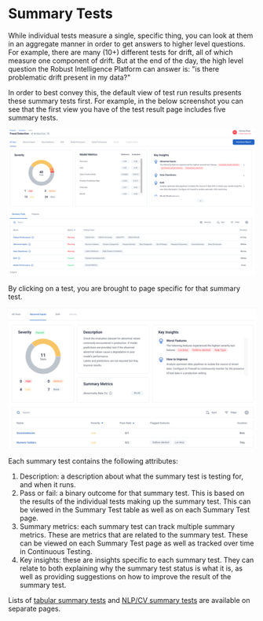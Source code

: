 # Summary Tests

While individual tests measure a single, specific thing, you can look at them
in an aggregate manner in order to get answers to higher level questions. For example,
there are many (10+) different tests for drift, all of which measure one component of 
drift. But at the end of the day, the high level question the Robust Intelligence Platform
can answer is: "is there problematic drift present in my data?"

In order to best convey this, the default view of test run results presents these summary tests first.
For example, in the below screenshot you can see that the first view you have of the test
result page includes five summary tests. 

<img src="../../_static/summary_test_overview_page.png">

By clicking on a test, you are brought to page specific for that summary test.

<img src="../../_static/summary_test_page.png">

Each summary test contains the following attributes:
1. Description: a description about what the summary test is testing for, and when it runs.
2. Pass or fail: a binary outcome for that summary test. This is based on the results of the individual tests making up the summary test. This can be viewed in the Summary Test table as well as on each Summary Test page.
3. Summary metrics: each summary test can track multiple summary metrics. These are metrics that are related to the summary test. These can be viewed on each Summary Test page as well as tracked over time in Continuous Testing.
4. Key insights: these are insights specific to each summary test. They can relate to both explaining why the summary test status is what it is, as well as providing suggestions on how to improve the result of the summary test.

Lists of [tabular summary tests](tabular_test_categories.md) and [NLP/CV summary tests](unstructured_test_categories.md) are available on separate pages.
